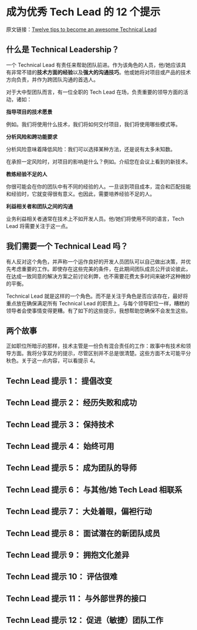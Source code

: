 # 成为优秀 Tech Lead 的 12 个提示

原文链接：[Twelve tips to become an awesome Technical Lead](https://ordina-jworks.github.io/architecture/2017/12/22/Tech-Lead.html)

## 什么是 Technical Leadership？

一个 Technical Lead 有责任来帮助团队前进。作为该角色的人员，他/她应该具有非常不错的**技术方面的经验**以及**强大的沟通技巧**。他或她将对项目或产品的技术方向负责，并作为跨团队沟通的首选人。

对于大中型团队而言，有一位全职的 Tech Lead 在场，负责重要的领导方面的活动，诸如：

**指导项目的技术愿景**

例如。我们将使用什么技术，我们将如何交付项目，我们将使用哪些模式等。

**分析风险和跨功能要求**

分析风险意味着降低风险：我们可以选择某种方法，还是说有太多未知数。

在承担一定风险时，对项目的影响是什么？例如。介绍您在会议上看到的新技术。


**教练经验不足的人**

你很可能会在你的团队中有不同的经验的人。一旦谈到项目成本，混合和匹配技能和经验时，它就变得很有意义。也因此，需要培养经验不足的人。

**利益相关者和团队之间的沟通**

业务利益相关者通常在技术上不如开发人员。他/她们将使用不同的语言，Tech Lead 将需要关注于这一点。

## 我们需要一个 Technical Lead 吗？

有人反对这个角色，并声称一个运作良好的开发人员团队可以自己做出决策，并优先考虑重要的工作。即使存在这些完美的条件，在此期间团队成员公开谈论彼此，在达成一致同意的解决方案之前讨论利弊，也不需要花费太多时间来破坏这种微妙的平衡。

Technical Lead 就是这样的一个角色。而不是关注于角色是否应该存在，最好将重点放在确保满足所有 Technical Lead 的职责上。与每个领导职位一样，糟糕的领导者会使事情变得更糟。有了如下的这些提示，我想帮助您确保不会发生这些。

## 两个故事

正如职位所暗示的那样，技术主管是一份负有混合责任的工作：故事中有技术和领导方面。我将分享双方的提示，尽管区别并不总是很清楚。这些方面不太可能平分秋色。关于这一点内容，可以看提示 4。

## Techn Lead 提示 1： 提倡改变

## Techn Lead 提示 2： 经历失败和成功

## Techn Lead 提示 3： 保持技术

## Techn Lead 提示 4： 始终可用 

## Techn Lead 提示 5： 成为团队的导师

## Techn Lead 提示 6： 与其他/她 Tech Lead 相联系

## Techn Lead 提示 7： 大处着眼，偏袒行动 

## Techn Lead 提示 8： 面试潜在的新团队成员 

## Techn Lead 提示 9： 拥抱文化差异 

## Techn Lead 提示 10： 评估很难 

## Techn Lead 提示 11： 与外部世界的接口 

## Techn Lead 提示 12： 促进（敏捷）团队工作



